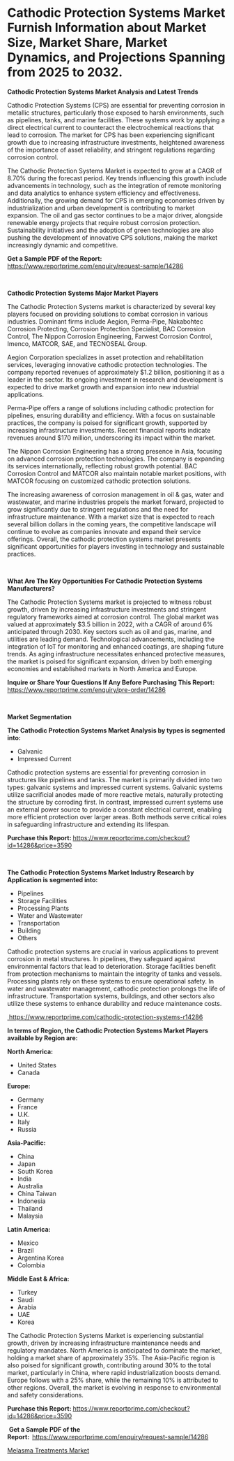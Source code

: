 <p><h1>Cathodic Protection Systems Market Furnish Information about Market Size, Market Share, Market Dynamics, and Projections Spanning from 2025 to 2032.</h1></p><p><strong>Cathodic Protection Systems Market Analysis and Latest Trends</strong></p>
<p><p>Cathodic Protection Systems (CPS) are essential for preventing corrosion in metallic structures, particularly those exposed to harsh environments, such as pipelines, tanks, and marine facilities. These systems work by applying a direct electrical current to counteract the electrochemical reactions that lead to corrosion. The market for CPS has been experiencing significant growth due to increasing infrastructure investments, heightened awareness of the importance of asset reliability, and stringent regulations regarding corrosion control.</p><p>The Cathodic Protection Systems Market is expected to grow at a CAGR of 8.70% during the forecast period. Key trends influencing this growth include advancements in technology, such as the integration of remote monitoring and data analytics to enhance system efficiency and effectiveness. Additionally, the growing demand for CPS in emerging economies driven by industrialization and urban development is contributing to market expansion. The oil and gas sector continues to be a major driver, alongside renewable energy projects that require robust corrosion protection. Sustainability initiatives and the adoption of green technologies are also pushing the development of innovative CPS solutions, making the market increasingly dynamic and competitive.</p></p>
<p><strong>Get a Sample PDF of the Report:&nbsp;</strong> <a href="https://www.reportprime.com/enquiry/request-sample/14286?utm_campaign=2288&utm_medium=2&utm_source=Github&utm_content=ia&utm_term=20032025&utm_id=cathodic-protection-systems">https://www.reportprime.com/enquiry/request-sample/14286</a></p>
<p>&nbsp;</p>
<p><strong>Cathodic Protection Systems Major Market Players</strong></p>
<p><p>The Cathodic Protection Systems market is characterized by several key players focused on providing solutions to combat corrosion in various industries. Dominant firms include Aegion, Perma-Pipe, Nakabohtec Corrosion Protecting, Corrosion Protection Specialist, BAC Corrosion Control, The Nippon Corrosion Engineering, Farwest Corrosion Control, Imenco, MATCOR, SAE, and TECNOSEAL Group. </p><p>Aegion Corporation specializes in asset protection and rehabilitation services, leveraging innovative cathodic protection technologies. The company reported revenues of approximately $1.2 billion, positioning it as a leader in the sector. Its ongoing investment in research and development is expected to drive market growth and expansion into new industrial applications.</p><p>Perma-Pipe offers a range of solutions including cathodic protection for pipelines, ensuring durability and efficiency. With a focus on sustainable practices, the company is poised for significant growth, supported by increasing infrastructure investments. Recent financial reports indicate revenues around $170 million, underscoring its impact within the market.</p><p>The Nippon Corrosion Engineering has a strong presence in Asia, focusing on advanced corrosion protection technologies. The company is expanding its services internationally, reflecting robust growth potential. BAC Corrosion Control and MATCOR also maintain notable market positions, with MATCOR focusing on customized cathodic protection solutions.</p><p>The increasing awareness of corrosion management in oil & gas, water and wastewater, and marine industries propels the market forward, projected to grow significantly due to stringent regulations and the need for infrastructure maintenance. With a market size that is expected to reach several billion dollars in the coming years, the competitive landscape will continue to evolve as companies innovate and expand their service offerings. Overall, the cathodic protection systems market presents significant opportunities for players investing in technology and sustainable practices.</p></p>
<p>&nbsp;</p>
<p><strong>What Are The Key Opportunities For Cathodic Protection Systems Manufacturers?</strong></p>
<p><p>The Cathodic Protection Systems market is projected to witness robust growth, driven by increasing infrastructure investments and stringent regulatory frameworks aimed at corrosion control. The global market was valued at approximately $3.5 billion in 2022, with a CAGR of around 6% anticipated through 2030. Key sectors such as oil and gas, marine, and utilities are leading demand. Technological advancements, including the integration of IoT for monitoring and enhanced coatings, are shaping future trends. As aging infrastructure necessitates enhanced protective measures, the market is poised for significant expansion, driven by both emerging economies and established markets in North America and Europe.</p></p>
<p><strong>Inquire or Share Your Questions If Any Before Purchasing This Report:</strong> <a href="https://www.reportprime.com/enquiry/pre-order/14286?utm_campaign=2288&utm_medium=2&utm_source=Github&utm_content=ia&utm_term=20032025&utm_id=cathodic-protection-systems">https://www.reportprime.com/enquiry/pre-order/14286</a></p>
<p>&nbsp;</p>
<p><strong>Market Segmentation</strong></p>
<p><strong>The Cathodic Protection Systems Market Analysis by types is segmented into:</strong></p>
<p><ul><li>Galvanic</li><li>Impressed Current</li></ul></p>
<p><p>Cathodic protection systems are essential for preventing corrosion in structures like pipelines and tanks. The market is primarily divided into two types: galvanic systems and impressed current systems. Galvanic systems utilize sacrificial anodes made of more reactive metals, naturally protecting the structure by corroding first. In contrast, impressed current systems use an external power source to provide a constant electrical current, enabling more efficient protection over larger areas. Both methods serve critical roles in safeguarding infrastructure and extending its lifespan.</p></p>
<p><strong>Purchase this Report:&nbsp;</strong><a href="https://www.reportprime.com/checkout?id=14286&price=3590&utm_campaign=2288&utm_medium=2&utm_source=Github&utm_content=ia&utm_term=20032025&utm_id=cathodic-protection-systems">https://www.reportprime.com/checkout?id=14286&price=3590</a></p>
<p>&nbsp;</p>
<p><strong>The Cathodic Protection Systems Market Industry Research by Application is segmented into:</strong></p>
<p><ul><li>Pipelines</li><li>Storage Facilities</li><li>Processing Plants</li><li>Water and Wastewater</li><li>Transportation</li><li>Building</li><li>Others</li></ul></p>
<p><p>Cathodic protection systems are crucial in various applications to prevent corrosion in metal structures. In pipelines, they safeguard against environmental factors that lead to deterioration. Storage facilities benefit from protection mechanisms to maintain the integrity of tanks and vessels. Processing plants rely on these systems to ensure operational safety. In water and wastewater management, cathodic protection prolongs the life of infrastructure. Transportation systems, buildings, and other sectors also utilize these systems to enhance durability and reduce maintenance costs.</p></p>
<p><a href="https://www.reportprime.com/cathodic-protection-systems-r14286?utm_campaign=2288&utm_medium=2&utm_source=Github&utm_content=ia&utm_term=20032025&utm_id=cathodic-protection-systems">&nbsp;https://www.reportprime.com/cathodic-protection-systems-r14286</a></p>
<p><strong>In terms of Region, the Cathodic Protection Systems Market Players available by Region are:</strong></p>
<p>
    <p> <strong> North America: </strong>
        <ul>
            <li>United States</li>
            <li>Canada</li>
        </ul>
        </p> 
    <p> <strong> Europe: </strong>
        <ul>
            <li>Germany</li>
            <li>France</li>
            <li>U.K.</li>
            <li>Italy</li>
            <li>Russia</li>
        </ul>
        </p> 
    <p> <strong> Asia-Pacific: </strong>
        <ul>
            <li>China</li>
            <li>Japan</li>
            <li>South Korea</li>
            <li>India</li>
            <li>Australia</li>
            <li>China Taiwan</li>
            <li>Indonesia</li>
            <li>Thailand</li>
            <li>Malaysia</li>
        </ul>
        </p> 
    <p> <strong> Latin America: </strong>
        <ul>
            <li>Mexico</li>
            <li>Brazil</li>
            <li>Argentina Korea</li>
            <li>Colombia</li>
        </ul>
        </p> 
    <p> <strong> Middle East & Africa: </strong>
        <ul>
            <li>Turkey</li>
            <li>Saudi</li>
            <li>Arabia</li>
            <li>UAE</li>
            <li>Korea</li>
        </ul>
    </p>
    </p>
<p><p>The Cathodic Protection Systems Market is experiencing substantial growth, driven by increasing infrastructure maintenance needs and regulatory mandates. North America is anticipated to dominate the market, holding a market share of approximately 35%. The Asia-Pacific region is also poised for significant growth, contributing around 30% to the total market, particularly in China, where rapid industrialization boosts demand. Europe follows with a 25% share, while the remaining 10% is attributed to other regions. Overall, the market is evolving in response to environmental and safety considerations.</p></p>
<p><strong>Purchase this Report: </strong><a href="https://www.reportprime.com/checkout?id=14286&price=3590&utm_campaign=2288&utm_medium=2&utm_source=Github&utm_content=ia&utm_term=20032025&utm_id=cathodic-protection-systems">https://www.reportprime.com/checkout?id=14286&price=3590</a></p>
<p>&nbsp;<strong>Get a Sample PDF of the Report:&nbsp;&nbsp;</strong><a href="https://www.reportprime.com/enquiry/request-sample/14286?utm_campaign=2288&utm_medium=2&utm_source=Github&utm_content=ia&utm_term=20032025&utm_id=cathodic-protection-systems">https://www.reportprime.com/enquiry/request-sample/14286</a></p>
<p><strong></strong></p>
<p><p><a href="https://github.com/rosamariarocque98/Market-Research-Report-List-1/blob/main/melasma-treatments-market.md?utm_campaign=2288&utm_medium=2&utm_source=Github&utm_content=ia&utm_term=20032025&utm_id=cathodic-protection-systems">Melasma Treatments Market</a></p></p>